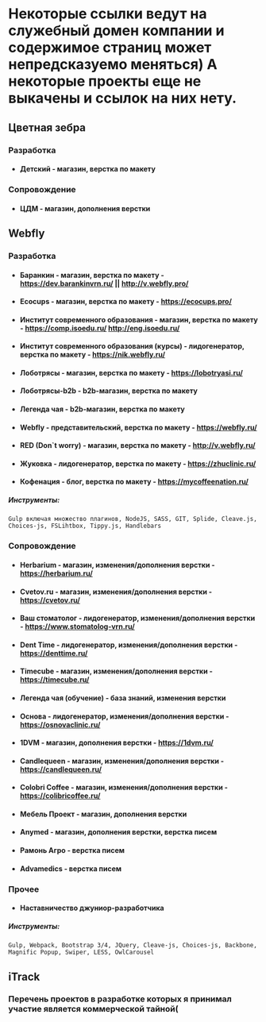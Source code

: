 # Некоторые ссылки ведут на служебный домен компании и содержимое страниц может непредсказуемо меняться) А некоторые проекты еще не выкачены и ссылок на них нету.

## Цветная зебра

### Разработка

* ####	Детский - магазин, верстка по макету

### Сопровождение

* ####	ЦДМ - магазин, дополнения верстки

## Webfly
### Разработка

* #### Баранкин - магазин, верстка по макету - https://dev.barankinvrn.ru/ || http://v.webfly.pro/

* ####	Ecocups - магазин, верстка по макету - https://ecocups.pro/

* #### Институт современного образования - магазин, верстка по макету - https://comp.isoedu.ru/ http://eng.isoedu.ru/

* #### Институт современного образования (курсы) - лидогенератор, верстка по макету - https://nik.webfly.ru/

* #### Лоботрясы - магазин, верстка по макету - https://lobotryasi.ru/

* #### Лоботрясы-b2b - b2b-магазин, верстка по макету

* #### Легенда чая - b2b-магазин, верстка по макету

* #### Webfly - представительский, верстка по макету - https://webfly.ru/

* #### RED (Don`t worry) - магазин, верстка по макету - http://v.webfly.ru/

* #### Жуковка - лидогенератор, верстка по макету - https://zhuclinic.ru/

* #### Кофенация - блог, верстка по макету - https://mycoffeenation.ru/

##### Инструменты:
	Gulp включая множество плагинов, NodeJS, SASS, GIT, Splide, Cleave.js, Choices-js, FSLihtbox, Tippy.js, Handlebars

### Сопровождение

* #### Herbarium - магазин, изменения/дополнения верстки - https://herbarium.ru/

* #### Cvetov.ru - магазин, изменения/дополнения верстки - https://cvetov.ru/

* #### Ваш стоматолог - лидогенератор, изменения/дополнения верстки - https://www.stomatolog-vrn.ru/

* #### Dent Time - лидогенератор, изменения/дополнения верстки - https://denttime.ru/

* #### Timecube - магазин, изменения/дополнения верстки - https://timecube.ru/

* #### Легенда чая (обучение) - база знаний, изменения верстки

* #### Основа - лидогенератор, изменения/дополнения верстки - https://osnovaclinic.ru/

* #### 1DVM - магазин, дополнения верстки - https://1dvm.ru/

* #### Сandlequeen - магазин, изменения/дополнения верстки - https://candlequeen.ru/

* #### Colobri Coffee - магазин, изменения/дополнения верстки - https://colibricoffee.ru/

* #### Мебель Проект - магазин, дополнения верстки

* #### Anymed - магазин, дополнения верстки, верстка писем

* #### Рамонь Агро - верстка писем

* #### Advamedics - верстка писем

### Прочее

* #### Наставничество джуниор-разработчика

##### Инструменты:
	Gulp, Webpack, Bootstrap 3/4, JQuery, Cleave-js, Choices-js, Backbone, Magnific Popup, Swiper, LESS, OwlCarousel

## iTrack

### Перечень проектов в разработке которых я принимал участие является коммерческой тайной(